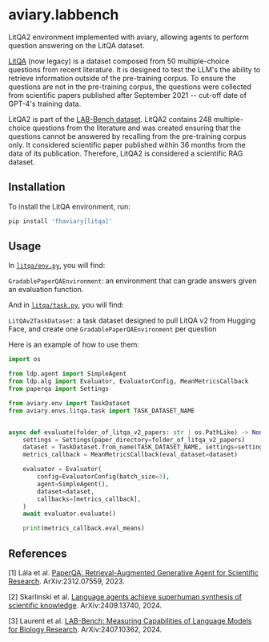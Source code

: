 # aviary.labbench

LitQA2 environment implemented with aviary,
allowing agents to perform question answering on the LitQA dataset.

[LitQA](https://github.com/Future-House/LitQA) (now legacy)
is a dataset composed from 50 multiple-choice questions from recent literature.
It is designed to test the LLM's the ability to retrieve information outside of the pre-training corpus.
To ensure the questions are not in the pre-training corpus, the questions were collected
from scientific papers published after September 2021 -- cut-off date of GPT-4's training data.

LitQA2 is part of the [LAB-Bench dataset](https://arxiv.org/abs/2407.10362).
LitQA2 contains 248 multiple-choice questions from the literature and was created ensuring that the
questions cannot be answered by recalling from the pre-training corpus only.
It considered scientific paper published within 36 months from the data of its publication.
Therefore, LitQA2 is considered a scientific RAG dataset.

## Installation

To install the LitQA environment, run:

```bash
pip install 'fhaviary[litqa]'
```

## Usage

In [`litqa/env.py`](litqa/env.py), you will find:

`GradablePaperQAEnvironment`: an environment that can grade answers given an evaluation function.

And in [`litqa/task.py`](litqa/task.py), you will find:

`LitQAv2TaskDataset`: a task dataset designed to pull LitQA v2 from Hugging Face,
and create one `GradablePaperQAEnvironment` per question

Here is an example of how to use them:

```python
import os

from ldp.agent import SimpleAgent
from ldp.alg import Evaluator, EvaluatorConfig, MeanMetricsCallback
from paperqa import Settings

from aviary.env import TaskDataset
from aviary.envs.litqa.task import TASK_DATASET_NAME


async def evaluate(folder_of_litqa_v2_papers: str | os.PathLike) -> None:
    settings = Settings(paper_directory=folder_of_litqa_v2_papers)
    dataset = TaskDataset.from_name(TASK_DATASET_NAME, settings=settings)
    metrics_callback = MeanMetricsCallback(eval_dataset=dataset)

    evaluator = Evaluator(
        config=EvaluatorConfig(batch_size=3),
        agent=SimpleAgent(),
        dataset=dataset,
        callbacks=[metrics_callback],
    )
    await evaluator.evaluate()

    print(metrics_callback.eval_means)
```

## References

[1] Lála et al.
[PaperQA: Retrieval-Augmented Generative Agent for Scientific Research](https://arxiv.org/abs/2312.07559).
ArXiv:2312.07559, 2023.

[2] Skarlinski et al.
[Language agents achieve superhuman synthesis of scientific knowledge](https://arxiv.org/abs/2409.13740).
ArXiv:2409.13740, 2024.

[3] Laurent et al.
[LAB-Bench: Measuring Capabilities of Language Models for Biology Research](https://arxiv.org/abs/2407.10362).
ArXiv:2407.10362, 2024.
